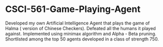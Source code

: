 # CSCI-561-Game-Playing-Agent
Developed my own Artificial Intelligence Agent that plays the game of Halma ( version of Chinese Checkers). Defeated all the humans it played against. Implemented using minimax algorithm and Alpha - Beta pruning. Shortlisted among the top 50 agents developed in a class of strength 750.
